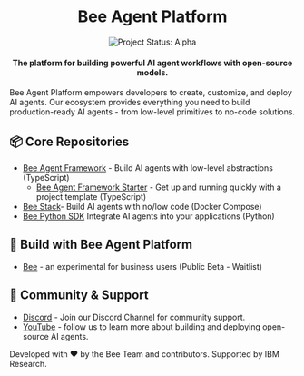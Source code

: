 <p align="center">
    <h1 align="center">Bee Agent Platform</h1>
</p>

<p align="center">
  <img align="cener" alt="Project Status: Alpha" src="https://img.shields.io/badge/Status-Alpha-red">

  <h4 align="center">The platform for building powerful AI agent workflows with open-source models.</h4>
</p>


Bee Agent Platform empowers developers to create, customize, and deploy AI agents. Our ecosystem provides everything you need to build production-ready AI agents - from low-level primitives to no-code solutions.

## 📦 Core Repositories

- [Bee Agent Framework](https://github.com/i-am-bee/bee-agent-framework) - Build AI agents with low-level abstractions (TypeScript)
  - [Bee Agent Framework Starter](https://github.com/i-am-bee/bee-agent-framework-starter) - Get up and running quickly with a project template (TypeScript)
- [Bee Stack](https://github.com/i-am-bee/bee-stack)- Build AI agents with no/low code (Docker Compose)
- [Bee Python SDK](https://github.com/i-am-bee/bee-python-sdk) Integrate AI agents into your applications (Python)

## 🌟 Build with Bee Agent Platform

- [Bee](http://iambee.ai/) -  an experimental for business users (Public Beta - Waitlist)

## 🤝 Community & Support

- [Discord](https://discord.com/channels/1309202615556378705/1309202615556378709) - Join our Discord Channel for community support.
- [YouTube](https://www.youtube.com/@BeeAIAgents) - follow us to learn more about building and deploying open-source AI agents.  

Developed with ❤️ by the Bee Team and contributors. Supported by IBM Research.
